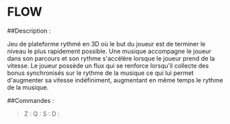 # FLOW

##Description :

Jeu de plateforme rythmé en 3D où le but du joueur est de terminer le niveau le plus rapidement possible.
Une musique accompagne le joueur dans son parcours et son rythme s'accélère lorsque le joueur prend de la vitesse.
Le joueur possède un flux qui se renforce lorsqu'il collecte des bonus synchronisés sur le rythme de la musique ce qui lui permet d'augmenter sa vitesse indéfiniment, augmentant en même temps le rythme de la musique.

##Commandes :
> Z :
> Q : 
> S :
> D :

